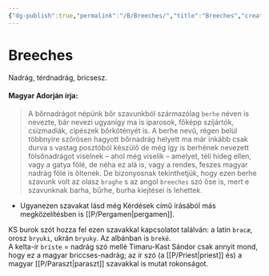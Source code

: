 ```yaml
---
{"dg-publish":true,"permalink":"/B/Breeches/","title":"Breeches","created":"2023-11-29T02:20","updated":"2024-02-02T01:33"}
---
```



# Breeches

Nadrág, térdnadrág, bricsesz.  

#### Magyar Adorján írja:  

> A bőrnadrágot népünk bőr szavunkból származólag `berhe` néven is nevezte, bár nevezi ugyanígy ma is iparosok, főképp szíjártók, csizmadiák, cipészek bőrkötényét is. A berhe nevű, régen belül többnyire szőrösen hagyott bőrnadrág helyett ma már inkább csak durva s vastag posztóból készülő de még így is berhének nevezett fölsőnadrágot viselnek – ahol még viselik – amelyet, téli hideg ellen, vagy a gatya fölé, de néha ez alá is, vagy a rendes, feszes magyar nadrág fölé is öltenek. De bizonyosnak tekinthetjük, hogy ezen berhe szavunk volt az olasz `braghe` s az angol `breeches` szó őse is, mert e szavunknak barha, bűrhe, burha kiejtései is lehettek.  
- Ugyanezen szavakat lásd még Kérdések című írásából más megközelítésben is [[P/Pergamen\|pergamen]].  

KS burok szót hozza fel ezen szavakkal kapcsolatot találván: a latin `bracæ`, orosz `bryuki`, ukrán `bryuky`. Az albánban is `brekë`.  
A kelta-ír `bríste` = nadrág szó mellé Timaru-Kast Sándor csak annyit mond, hogy ez a magyar briccses-nadrág; az ír szó (a [[P/Priest\|priest]] és) a magyar [[P/Paraszt\|paraszt]] szavakkal is mutat rokonságot.  